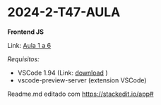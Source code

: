 # 2024-2-T47-AULA
**Frontend JS**

Link: [Aula 1 a 6](https://github.com/DanielGTI/2024-2-T47-AULA)

*Requisitos:*

- VSCode 1.94 (Link: [download](https://code.visualstudio.com/) )
- vscode-preview-server (extension VSCode)



Readme.md editado com https://stackedit.io/app#